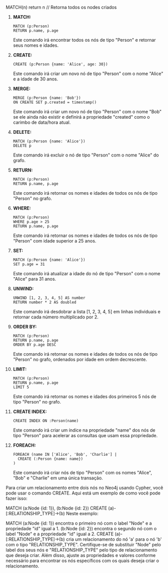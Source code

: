 MATCH(n) return n // Retorna todos os nodes criados

1. **MATCH:**
   ```cypher
   MATCH (p:Person)
   RETURN p.name, p.age
   ```
   Este comando irá encontrar todos os nós de tipo "Person" e retornar seus nomes e idades.

2. **CREATE:**
   ```cypher
   CREATE (p:Person {name: 'Alice', age: 30})
   ```
   Este comando irá criar um novo nó de tipo "Person" com o nome "Alice" e a idade de 30 anos.

3. **MERGE:**
   ```cypher
   MERGE (p:Person {name: 'Bob'})
   ON CREATE SET p.created = timestamp()
   ```
   Este comando irá criar um novo nó de tipo "Person" com o nome "Bob" se ele ainda não existir e definirá a propriedade "created" como o carimbo de data/hora atual.

4. **DELETE:**
   ```cypher
   MATCH (p:Person {name: 'Alice'})
   DELETE p
   ```
   Este comando irá excluir o nó de tipo "Person" com o nome "Alice" do grafo.

5. **RETURN:**
   ```cypher
   MATCH (p:Person)
   RETURN p.name, p.age
   ```
   Este comando irá retornar os nomes e idades de todos os nós de tipo "Person" no grafo.

6. **WHERE:**
   ```cypher
   MATCH (p:Person)
   WHERE p.age > 25
   RETURN p.name, p.age
   ```
   Este comando irá retornar os nomes e idades de todos os nós de tipo "Person" com idade superior a 25 anos.

7. **SET:**
   ```cypher
   MATCH (p:Person {name: 'Alice'})
   SET p.age = 31
   ```
   Este comando irá atualizar a idade do nó de tipo "Person" com o nome "Alice" para 31 anos.

8. **UNWIND:**
   ```cypher
   UNWIND [1, 2, 3, 4, 5] AS number
   RETURN number * 2 AS doubled
   ```
   Este comando irá desdobrar a lista [1, 2, 3, 4, 5] em linhas individuais e retornar cada número multiplicado por 2.

9. **ORDER BY:**
   ```cypher
   MATCH (p:Person)
   RETURN p.name, p.age
   ORDER BY p.age DESC
   ```
   Este comando irá retornar os nomes e idades de todos os nós de tipo "Person" no grafo, ordenados por idade em ordem decrescente.

10. **LIMIT:**
    ```cypher
    MATCH (p:Person)
    RETURN p.name, p.age
    LIMIT 5
    ```
    Este comando irá retornar os nomes e idades dos primeiros 5 nós de tipo "Person" no grafo.

11. **CREATE INDEX:**
    ```cypher
    CREATE INDEX ON :Person(name)
    ```
    Este comando irá criar um índice na propriedade "name" dos nós de tipo "Person" para acelerar as consultas que usam essa propriedade.

12. **FOREACH:**
    ```cypher
    FOREACH (name IN ['Alice', 'Bob', 'Charlie'] |
      CREATE (:Person {name: name})
    )
    ```
    Este comando irá criar nós de tipo "Person" com os nomes "Alice", "Bob" e "Charlie" em uma única transação.


Para criar um relacionamento entre dois nós no Neo4j usando Cypher, você pode usar o comando CREATE. Aqui está um exemplo de como você pode fazer isso:

MATCH (a:Node {id: 1}), (b:Node {id: 2})
CREATE (a)-[:RELATIONSHIP_TYPE]->(b)
Neste exemplo:

MATCH (a:Node {id: 1}) encontra o primeiro nó com o label "Node" e a propriedade "id" igual a 1.
(b:Node {id: 2}) encontra o segundo nó com o label "Node" e a propriedade "id" igual a 2.
CREATE (a)-[:RELATIONSHIP_TYPE]->(b) cria um relacionamento do nó 'a' para o nó 'b' com o tipo "RELATIONSHIP_TYPE".
Certifique-se de substituir "Node" pelo label dos seus nós e "RELATIONSHIP_TYPE" pelo tipo de relacionamento que deseja criar. 
Além disso, ajuste as propriedades e valores conforme necessário para encontrar os nós específicos com os quais deseja criar o relacionamento.






